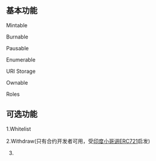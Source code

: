 ##  基本功能

Mintable

Burnable

Pausable

Enumerable

URI Storage

Ownable

Roles









##   可选功能

1.Whitelist

2.Withdraw(只有合约开发者可用，受[印度小哥讲ERC721](https://www.youtube.com/watch?v=c_xwYep-gnQ&t=885s)启发)

3.